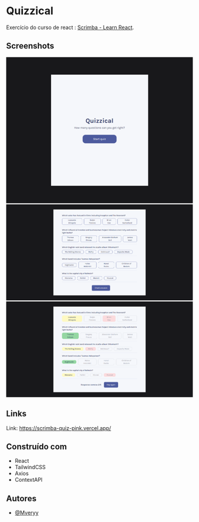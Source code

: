 # Quizzical

Exercício do curso de react : [Scrimba - Learn React](https://scrimba.com/learn/learnreact).

## Screenshots

![](public/start-screenshot.png)
![](public/quiz-screenshot.png)
![](public/scrimba-quiz-pink.vercel.app_.png)

## Links

Link: https://scrimba-quiz-pink.vercel.app/

## Construído com

- React
- TailwindCSS
- Axios
- ContextAPI

## Autores

- [@Mveryy](https://github.com/Mveryy)
